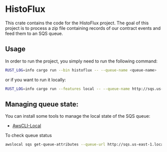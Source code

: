 # HistoFlux

This crate contains the code for the HistoFlux project. The goal of this project is to process
a zip file containing records of our contract events and feed them to an SQS queue.

## Usage

In order to run the project, you simply need to run the following command:

```bash
RUST_LOG=info cargo run --bin histoflux -- --queue-name <queue-name>
```

or if you want to run it locally:

```bash
RUST_LOG=info cargo run --features local -- --queue-name http://sqs.us-east-1.localhost.localstack.cloud:4566/000000000000/raw_logs
```

## Managing queue state:

You can install some tools to manage the local state of the SQS queue:

- [AwsCLI-Local](https://github.com/localstack/awscli-local)



To check queue status

```bash
awslocal sqs get-queue-attributes --queue-url http://sqs.us-east-1.localhost.localstack.cloud:4566/000000000000/activity --attribute-names All
```

